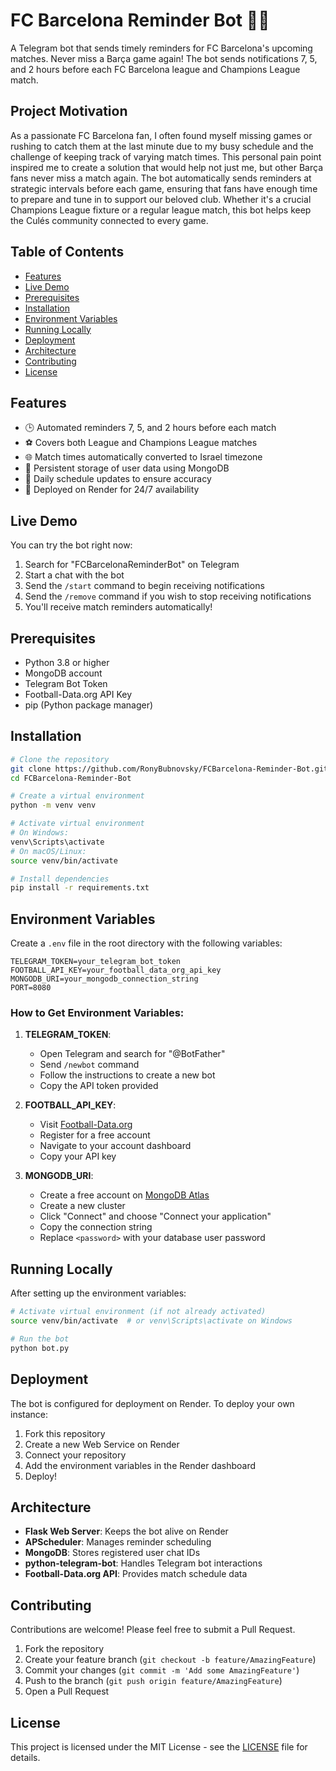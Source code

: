 # FC Barcelona Reminder Bot 🔵🔴

A Telegram bot that sends timely reminders for FC Barcelona's upcoming matches. Never miss a Barça game again! The bot sends notifications 7, 5, and 2 hours before each FC Barcelona league and Champions League match.

## Project Motivation
As a passionate FC Barcelona fan, I often found myself missing games or rushing to catch them at the last minute due to my busy schedule and the challenge of keeping track of varying match times. This personal pain point inspired me to create a solution that would help not just me, but other Barça fans never miss a match again. The bot automatically sends reminders at strategic intervals before each game, ensuring that fans have enough time to prepare and tune in to support our beloved club. Whether it's a crucial Champions League fixture or a regular league match, this bot helps keep the Culés community connected to every game.

## Table of Contents
- [Features](#features)
- [Live Demo](#live-demo)
- [Prerequisites](#prerequisites)
- [Installation](#installation)
- [Environment Variables](#environment-variables)
- [Running Locally](#running-locally)
- [Deployment](#deployment)
- [Architecture](#architecture)
- [Contributing](#contributing)
- [License](#license)

## Features
- 🕒 Automated reminders 7, 5, and 2 hours before each match
- ⚽ Covers both League and Champions League matches
- 🌐 Match times automatically converted to Israel timezone
- 💾 Persistent storage of user data using MongoDB
- 🔄 Daily schedule updates to ensure accuracy
- 🚀 Deployed on Render for 24/7 availability

## Live Demo
You can try the bot right now:
1. Search for "FCBarcelonaReminderBot" on Telegram
2. Start a chat with the bot
3. Send the `/start` command to begin receiving notifications
4. Send the `/remove` command if you wish to stop receiving notifications
5. You'll receive match reminders automatically!

## Prerequisites
- Python 3.8 or higher
- MongoDB account
- Telegram Bot Token
- Football-Data.org API Key
- pip (Python package manager)

## Installation
```bash
# Clone the repository
git clone https://github.com/RonyBubnovsky/FCBarcelona-Reminder-Bot.git
cd FCBarcelona-Reminder-Bot

# Create a virtual environment
python -m venv venv

# Activate virtual environment
# On Windows:
venv\Scripts\activate
# On macOS/Linux:
source venv/bin/activate

# Install dependencies
pip install -r requirements.txt
```

## Environment Variables
Create a `.env` file in the root directory with the following variables:

```env
TELEGRAM_TOKEN=your_telegram_bot_token
FOOTBALL_API_KEY=your_football_data_org_api_key
MONGODB_URI=your_mongodb_connection_string
PORT=8080
```

### How to Get Environment Variables:

1. **TELEGRAM_TOKEN**:
   - Open Telegram and search for "@BotFather"
   - Send `/newbot` command
   - Follow the instructions to create a new bot
   - Copy the API token provided

2. **FOOTBALL_API_KEY**:
   - Visit [Football-Data.org](https://www.football-data.org)
   - Register for a free account
   - Navigate to your account dashboard
   - Copy your API key

3. **MONGODB_URI**:
   - Create a free account on [MongoDB Atlas](https://www.mongodb.com/cloud/atlas)
   - Create a new cluster
   - Click "Connect" and choose "Connect your application"
   - Copy the connection string
   - Replace `<password>` with your database user password

## Running Locally
After setting up the environment variables:

```bash
# Activate virtual environment (if not already activated)
source venv/bin/activate  # or venv\Scripts\activate on Windows

# Run the bot
python bot.py
```

## Deployment
The bot is configured for deployment on Render. To deploy your own instance:

1. Fork this repository
2. Create a new Web Service on Render
3. Connect your repository
4. Add the environment variables in the Render dashboard
5. Deploy!

## Architecture
- **Flask Web Server**: Keeps the bot alive on Render
- **APScheduler**: Manages reminder scheduling
- **MongoDB**: Stores registered user chat IDs
- **python-telegram-bot**: Handles Telegram bot interactions
- **Football-Data.org API**: Provides match schedule data

## Contributing
Contributions are welcome! Please feel free to submit a Pull Request.

1. Fork the repository
2. Create your feature branch (`git checkout -b feature/AmazingFeature`)
3. Commit your changes (`git commit -m 'Add some AmazingFeature'`)
4. Push to the branch (`git push origin feature/AmazingFeature`)
5. Open a Pull Request

## License
This project is licensed under the MIT License - see the [LICENSE](LICENSE) file for details.
